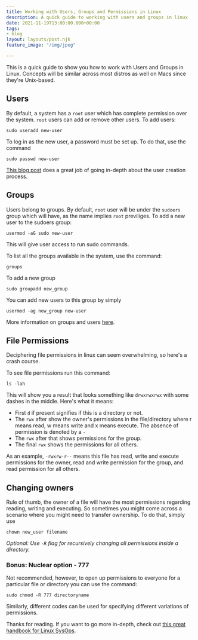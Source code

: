 ```yaml
---
title: Working with Users, Groups and Permissions in Linux
description: A quick guide to working with users and groups in linux
date: 2021-11-19T13:00:00.000+00:00
tags:
- blog
layout: layouts/post.njk
feature_image: "/img/jpeg"

---
```

This is a quick guide to show you how to work with Users and Groups in Linux. Concepts will be similar across most distros as well on Macs since they're Unix-based.

## Users

By default, a system has a `root` user which has complete permission over the system. `root` users can add or remove other users. To add users:

    sudo useradd new-user

To log in as the new user, a password must be set up. To do that, use the command

    sudo passwd new-user

[This blog post]() does a great job of going in-depth about the user creation process.

## Groups

Users belong to groups. By default, `root` user will be under the `sudoers` group which will have, as the name implies `root` previliges. To add a new user to the sudoers group:

    usermod -aG sudo new-user

This will give user access to run sudo commands.

To list all the groups available in the system, use the command:

    groups

To add a new group

    sudo groupadd new_group

You can add new users to this group by simply

    usermod -ag new_group new-user

More information on groups and users [here](https://www.howtogeek.com/50787/add-a-user-to-a-group-or-second-group-on-linux/).

## File Permissions

Deciphering file permissions in linux can seem overwhelming, so here's a crash course.

To see file permissions run this command:

    ls -lah

This will show you a result that looks something like `drwxrwxrwx` with some dashes in the middle. Here's what it means:

* First `d` if present signifies if this is a directory or not.
* The `rwx` after show the owner's permissions in the file/directory where r means read, w means write and x means execute. The absence of permission is denoted by a `-`
* The `rwx` after that shows permissions for the group.
* The final `rwx` shows the permissions for all others.

As an example, `-rwxrw-r--` means this file has read, write and execute permissions for the owner, read and write permission for the group, and read permission for all others.

## Changing owners

Rule of thumb, the owner of a file will have the most permissions regarding reading, writing and executing. So sometimes you might come across a scenario where you might need to transfer ownership. To do that, simply use

    chown new_user filename

_Optional: Use `-R` flag for recursively changing all permissions inside a directory._

### Bonus: Nuclear option - 777

Not recommended, however, to open up permissions to everyone for a particular file or directory you can use the command:

    sudo chmod -R 777 directoryname

Similarly, different codes can be used for specifying different variations of permissions.

Thanks for reading. If you want to go more in-depth, check out [this great handbook for Linux SysOps](https://abarrak.gitbook.io/linux-sysops-handbook "https://abarrak.gitbook.io/linux-sysops-handbook").